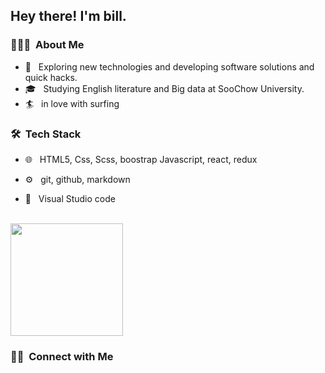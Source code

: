 

<h2> Hey there! I'm bill.</h2>

<h3> 👨🏻‍💻 &nbsp;About Me </h3>

- 🤔 &nbsp; Exploring new technologies and developing software solutions and quick hacks.
- 🎓 &nbsp; Studying English literature and Big data at SooChow University.
- 🏄 &nbsp; in love with surfing


<h3> 🛠 &nbsp;Tech Stack</h3>


- 🌐 &nbsp;
  HTML5, Css, Scss, boostrap
  Javascript, react, redux
  

- ⚙️ &nbsp;
  git, github, markdown

- 🔧 &nbsp;
  Visual Studio code

<br/>

<a href="https://github.com/AVS1508">
  <img height="180em" src="https://github-readme-stats.vercel.app/api?username=0529bill&theme=buefy&show_icons=true" />
</a>

<br/>

<h3> 🤝🏻 &nbsp;Connect with Me </h3>

<p align="center">
<a href='https://www.cakeresume.com/water-lin-c9114f'>
<a href="https://www.adityavsingh.com/">
</p>
